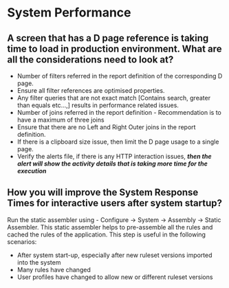 # System Performance

## A screen that has a D page reference is taking time to load in production environment. What are all the considerations need to look at?

* Number of filters referred in the report definition of the corresponding D page. 
* Ensure all filter references are optimised properties. 
* Any filter queries that are not exact match [Contains search, greater than equals etc...,] results in performance related issues. 
* Number of joins referred in the report definition - Recommendation is to have a maximum of three joins
* Ensure that there are no Left and Right Outer joins in the report definition. 
* If there is a clipboard size issue, then limit the D page usage to a single page. 
* Verify the alerts file, if there is any HTTP interaction issues, ***then the alert will show the activity details that is taking more time for the execution***

## How you will improve the System Response Times for interactive users after system startup?

Run the static assembler using  - Configure -> System -> Assembly -> Static Assembler. This static assembler helps to pre-assemble all the rules and cached the rules of the application. This step is useful in the following scenarios:

* After system start-up, especially after new ruleset versions imported into the system
* Many rules have changed 
* User profiles have changed to allow new or different ruleset versions 

